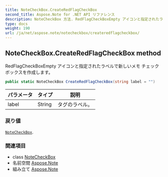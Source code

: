 ```yaml
---
title: NoteCheckBox.CreateRedFlagCheckBox
second_title: Aspose.Note for .NET API リファレンス
description: NoteCheckBox 方法. RedFlagCheckBoxEmpty アイコンと指定されたラベルで新しいメモ チェックボックスを作成します
type: docs
weight: 190
url: /ja/net/aspose.note/notecheckbox/createredflagcheckbox/
---
```

## NoteCheckBox.CreateRedFlagCheckBox method

RedFlagCheckBoxEmpty アイコンと指定されたラベルで新しいメモ チェックボックスを作成します。

```csharp
public static NoteCheckBox CreateRedFlagCheckBox(string label = "")
```

| パラメータ | タイプ | 説明 |
| --- | --- | --- |
| label | String | タグのラベル。 |

### 戻り値

[`NoteCheckBox`](../).

### 関連項目

* class [NoteCheckBox](../)
* 名前空間 [Aspose.Note](../../notecheckbox/)
* 組み立て [Aspose.Note](../../../)


